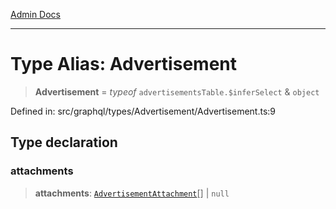 [Admin Docs](/)

***

# Type Alias: Advertisement

> **Advertisement** = *typeof* `advertisementsTable.$inferSelect` & `object`

Defined in: src/graphql/types/Advertisement/Advertisement.ts:9

## Type declaration

### attachments

> **attachments**: [`AdvertisementAttachment`](../../../AdvertisementAttachment/AdvertisementAttachment/type-aliases/AdvertisementAttachment.md)[] \| `null`
